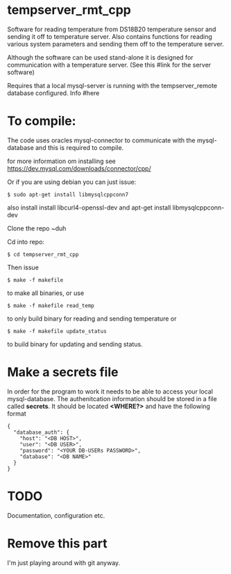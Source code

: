 # tempserver_rmt_cpp

Software for reading temperature from DS18B20 temperature sensor and sending it off to temperature server. Also contains functions for reading various system parameters and sending them off to the temperature server.

Although the software can be used stand-alone it is designed for communication with a temperature server. (See this #link for the server software)

Requires that a local mysql-server is running with the tempserver_remote database configured. Info #here

# To compile:

The code uses oracles mysql-connector to communicate with the mysql-database and this is required to compile.

for more information om installing see
https://dev.mysql.com/downloads/connector/cpp/

Or if you are using debian you can just issue:

```
$ sudo apt-get install libmysqlcppconn7
```
also install  install libcurl4-openssl-dev
and apt-get install libmysqlcppconn-dev

Clone the repo ~duh

Cd into repo:
```
$ cd tempserver_rmt_cpp
```
Then issue 
```
$ make -f makefile
```
to make all binaries, or use
```
$ make -f makefile read_temp 
```
to only build binary for reading and sending temperature or
```
$ make -f makefile update_status
```
to build binary for updating and sending status.

# Make a secrets file
In order for the program to work it needs to be  able to access your local mysql-database. The authenitcation information should be stored in a file called **secrets**. It should be located **<WHERE?>** and have the following format

```
{
  "database_auth": {
    "host": "<DB HOST>",
    "user": "<DB USER>",
    "password": "<YOUR DB-USERs PASSWORD>",
    "database": "<DB NAME>"
  }
}
```

# TODO
Documentation, configuration etc.

# Remove this part
I'm just playing around with git anyway.
